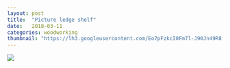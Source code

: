 ```yaml
---
layout: post
title:  "Picture ledge shelf"
date:   2018-03-11
categories: woodworking
thumbnail: "https://lh3.googleusercontent.com/Eo7pFzkcI0Fm7l-J90Jn49R8fWShO9rduyXDd0sN0sg2JW6awC6JbDXOIqSbBDhyPx2XSg830n8QNRtj2vrYKFZ6cDlQkyZpU4NYbyo_YD7RX5kDqnIEX8qTXeh1nx0_LLjYB764RpW5eNam4VJWDfw1llojvKshWWGbXmJHKPnB-Rs4xk0zDSVcuINDwER3ukPA5CCnhqZb4sIwzRCM8ZNhD1Pu9ZQF-3e9EbMRqoV2eaSycg-bivzPUXU_PsexjJzwlAWORq6Z2dmRLJdjsUUOEx9QDiRl0UoxRQUb5d6ruoTGfqpkK0o7BlG8MLm2xQnq1FGcEJc0rsMxHILR5wSGGrR5tOjwRVTSRkXASU0TZS0SU99f2uyJEMkTofnievBynbH-8iVtc9MDdXTriPfgv4Ypo2bqKp7k-VBciVomZdWZ1G2dce2hWiCjjDGYnFe_KE2CBECLAHYF_GLzrg-HwYr0IMVjPzN7xBvJP9EGKCZXIrUI1dBZqjrLJ02VVKVh68pA_rPL46Mqh5_8fUTtj06hYpDMB6V6xUOKebclgQxs085CB3F-zO48QLe9w9rzQgNRLpWJ_qFekdjKjB9kp9a8y0gMoBqyI6Qyy681fhSzR0jnGrKMsXIgn2f9-OwJWp7_1PvsJ3865OaD4-PJU-AGumrc=w759-h1012-no"
---
```


<img src="https://lh3.googleusercontent.com/Eo7pFzkcI0Fm7l-J90Jn49R8fWShO9rduyXDd0sN0sg2JW6awC6JbDXOIqSbBDhyPx2XSg830n8QNRtj2vrYKFZ6cDlQkyZpU4NYbyo_YD7RX5kDqnIEX8qTXeh1nx0_LLjYB764RpW5eNam4VJWDfw1llojvKshWWGbXmJHKPnB-Rs4xk0zDSVcuINDwER3ukPA5CCnhqZb4sIwzRCM8ZNhD1Pu9ZQF-3e9EbMRqoV2eaSycg-bivzPUXU_PsexjJzwlAWORq6Z2dmRLJdjsUUOEx9QDiRl0UoxRQUb5d6ruoTGfqpkK0o7BlG8MLm2xQnq1FGcEJc0rsMxHILR5wSGGrR5tOjwRVTSRkXASU0TZS0SU99f2uyJEMkTofnievBynbH-8iVtc9MDdXTriPfgv4Ypo2bqKp7k-VBciVomZdWZ1G2dce2hWiCjjDGYnFe_KE2CBECLAHYF_GLzrg-HwYr0IMVjPzN7xBvJP9EGKCZXIrUI1dBZqjrLJ02VVKVh68pA_rPL46Mqh5_8fUTtj06hYpDMB6V6xUOKebclgQxs085CB3F-zO48QLe9w9rzQgNRLpWJ_qFekdjKjB9kp9a8y0gMoBqyI6Qyy681fhSzR0jnGrKMsXIgn2f9-OwJWp7_1PvsJ3865OaD4-PJU-AGumrc=w759-h1012-no">